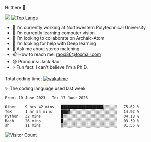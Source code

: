 Hi there 👋

![](https://github-readme-stats.vercel.app/api?username=ZhiboRao)
[![Top Langs](https://github-readme-stats.vercel.app/api/top-langs/?username=ZhiboRao&layout=compact)](https://github.com/anuraghazra/github-readme-stats)

- 🔭 I’m currently working at Northwestern Polytechnical University
- 🌱 I’m currently learning computer vision
- 👯 I’m looking to collaborate on Archaic-Atom
- 🤔 I’m looking for help with Deep learning
- 💬 Ask me about stereo matching
- 📫 How to reach me: raoxi36@foxmail.com
- 😄 Pronouns: Jack Rao
- ⚡ Fun fact: I can't believe I'm a Ph.D.

Total coding time: [![wakatime](https://wakatime.com/badge/user/51ec5ec7-4742-4243-9eea-732ade32c0b7.svg)](https://wakatime.com/@51ec5ec7-4742-4243-9eea-732ade32c0b7)

✨ The coding language used last week 
<!--START_SECTION:waka-->
```txt
From: 10 June 2023 - To: 17 June 2023

Other    9 hrs 42 mins   ███████████████████░░░░░░   75.62 %
TeX      1 hr 54 mins    ███▓░░░░░░░░░░░░░░░░░░░░░   14.92 %
Python   32 mins         █░░░░░░░░░░░░░░░░░░░░░░░░   04.18 %
Bash     26 mins         █░░░░░░░░░░░░░░░░░░░░░░░░   03.39 %
sh       11 mins         ▒░░░░░░░░░░░░░░░░░░░░░░░░   01.55 %
```

<!--END_SECTION:waka-->

![Visitor Count](https://profile-counter.glitch.me/Raohaocheng/count.svg)
